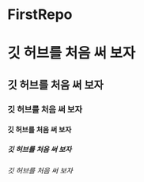 # FirstRepo

# 깃 허브를 처음 써 보자

## 깃 허브를 처음 써 보자

### 깃 허브를 처음 써 보자

#### 깃 허브를 처음 써 보자

##### 깃 허브를 처음 써 보자

###### 깃 허브를 처음 써 보자


